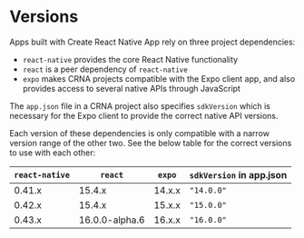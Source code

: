 # Versions

Apps built with Create React Native App rely on three project dependencies:

* `react-native` provides the core React Native functionality
* `react` is a peer dependency of `react-native`
* `expo` makes CRNA projects compatible with the Expo client app, and also provides access to several native APIs through JavaScript

The `app.json` file in a CRNA project also specifies `sdkVersion` which is necessary for the Expo client to provide the correct native API versions.

Each version of these dependencies is only compatible with a narrow version range of the other two. See the below table for the correct versions to use with each other:

| `react-native` | `react`        | `expo` | `sdkVersion` in app.json |
|----------------|----------------|--------|--------------------------|
| 0.41.x         | 15.4.x         | 14.x.x | `"14.0.0"`               |
| 0.42.x         | 15.4.x         | 15.x.x | `"15.0.0"`               |
| 0.43.x         | 16.0.0-alpha.6 | 16.x.x | `"16.0.0"`               |
